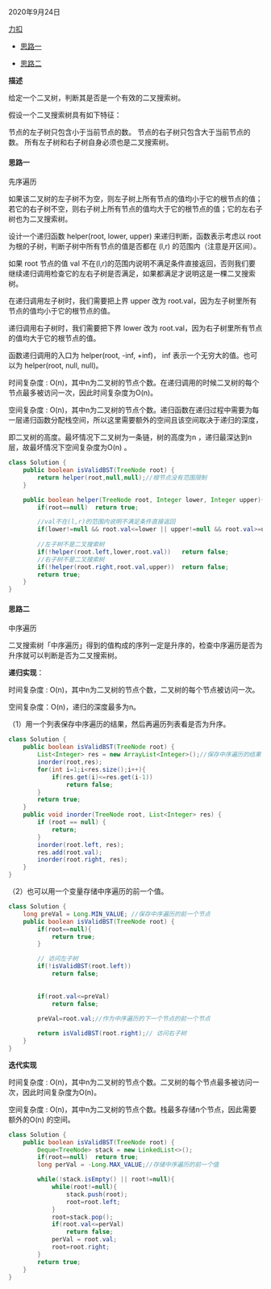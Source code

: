 2020年9月24日

[力扣](https://leetcode-cn.com/problems/validate-binary-search-tree/)

- [思路一](#思路一)

- [思路二](#思路二)

**描述**

给定一个二叉树，判断其是否是一个有效的二叉搜索树。

假设一个二叉搜索树具有如下特征：

节点的左子树只包含小于当前节点的数。
节点的右子树只包含大于当前节点的数。
所有左子树和右子树自身必须也是二叉搜索树。

#### 思路一

先序遍历

如果该二叉树的左子树不为空，则左子树上所有节点的值均小于它的根节点的值； 若它的右子树不空，则右子树上所有节点的值均大于它的根节点的值；它的左右子树也为二叉搜索树。

设计一个递归函数 helper(root, lower, upper) 来递归判断，函数表示考虑以 root 为根的子树，判断子树中所有节点的值是否都在 (l,r) 的范围内（注意是开区间）。

如果 root 节点的值 val 不在(l,r)的范围内说明不满足条件直接返回，否则我们要继续递归调用检查它的左右子树是否满足，如果都满足才说明这是一棵二叉搜索树。

在递归调用左子树时，我们需要把上界 upper 改为 root.val，因为左子树里所有节点的值均小于它的根节点的值。

递归调用右子树时，我们需要把下界 lower 改为 root.val，因为右子树里所有节点的值均大于它的根节点的值。

函数递归调用的入口为 helper(root, -inf, +inf)， inf 表示一个无穷大的值。也可以为 helper(root, null, null)。

时间复杂度 : O(n)，其中n为二叉树的节点个数。在递归调用的时候二叉树的每个节点最多被访问一次，因此时间复杂度为O(n)。

空间复杂度 : O(n)，其中n为二叉树的节点个数。递归函数在递归过程中需要为每一层递归函数分配栈空间，所以这里需要额外的空间且该空间取决于递归的深度，

即二叉树的高度。最坏情况下二叉树为一条链，树的高度为n ，递归最深达到n层，故最坏情况下空间复杂度为O(n) 。

```java
class Solution {
    public boolean isValidBST(TreeNode root) {
        return helper(root,null,null);//根节点没有范围限制
    }

    public boolean helper(TreeNode root, Integer lower, Integer upper){
        if(root==null)  return true;

        //val不在(l,r)的范围内说明不满足条件直接返回
        if(lower!=null && root.val<=lower || upper!=null && root.val>=upper)  return false;
        
        //左子树不是二叉搜索树
        if(!helper(root.left,lower,root.val))   return false;
        //右子树不是二叉搜索树
        if(!helper(root.right,root.val,upper))  return false;
        return true;
    }
}
```

#### 思路二

中序遍历

二叉搜索树「中序遍历」得到的值构成的序列一定是升序的，检查中序遍历是否为升序就可以判断是否为二叉搜索树。

**递归实现**：

时间复杂度 : O(n)，其中n为二叉树的节点个数，二叉树的每个节点被访问一次。

空间复杂度：O(n)，递归的深度最多为n。

（1）用一个列表保存中序遍历的结果，然后再遍历列表看是否为升序。
```java
class Solution {
    public boolean isValidBST(TreeNode root) {
        List<Integer> res = new ArrayList<Integer>();//保存中序遍历的结果
        inorder(root,res);
        for(int i=1;i<res.size();i++){
            if(res.get(i)<=res.get(i-1))
                return false;
        }
        return true;
    }
    public void inorder(TreeNode root, List<Integer> res) {
        if (root == null) {
            return;
        }
        inorder(root.left, res);
        res.add(root.val);
        inorder(root.right, res);
    }
}
```
（2）也可以用一个变量存储中序遍历的前一个值。
```java
class Solution {
    long preVal = Long.MIN_VALUE; //保存中序遍历的前一个节点
    public boolean isValidBST(TreeNode root) {
        if(root==null){
            return true;
        }

        // 访问左子树
        if(!isValidBST(root.left))
            return false;
        
        
        if(root.val<=preVal)
            return false;
        
        preVal=root.val;//作为中序遍历的下一个节点的前一个节点

        return isValidBST(root.right);// 访问右子树
    }
}
```

**迭代实现**

时间复杂度 : O(n)，其中n为二叉树的节点个数。二叉树的每个节点最多被访问一次，因此时间复杂度为O(n)。

空间复杂度 : O(n)，其中n为二叉树的节点个数。栈最多存储n个节点，因此需要额外的O(n) 的空间。

```java
class Solution {
    public boolean isValidBST(TreeNode root) {
        Deque<TreeNode> stack = new LinkedList<>();
        if(root==null)  return true;
        long perVal = -Long.MAX_VALUE;//存储中序遍历的前一个值

        while(!stack.isEmpty() || root!=null){
            while(root!=null){
                stack.push(root);
                root=root.left;
            }
            root=stack.pop();
            if(root.val<=perVal)
                return false;
            perVal = root.val;
            root=root.right;
        }
        return true;
    }
}
```

